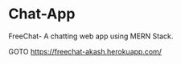 # Chat-App
FreeChat- A chatting web app using MERN Stack.

GOTO https://freechat-akash.herokuapp.com/
